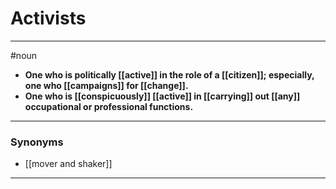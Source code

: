 # Activists
---
#noun
- **One who is politically [[active]] in the role of a [[citizen]]; especially, one who [[campaigns]] for [[change]].**
- **One who is [[conspicuously]] [[active]] in [[carrying]] out [[any]] occupational or professional functions.**
---
### Synonyms
- [[mover and shaker]]
---
